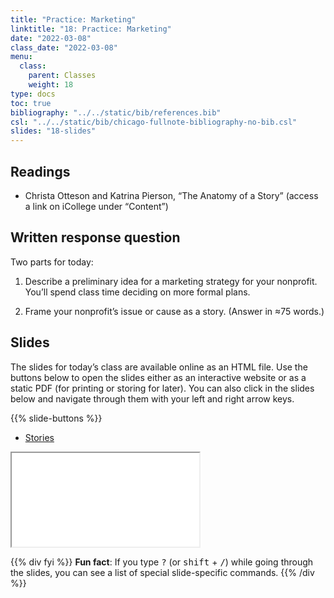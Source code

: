 ```yaml
---
title: "Practice: Marketing"
linktitle: "18: Practice: Marketing"
date: "2022-03-08"
class_date: "2022-03-08"
menu:
  class:
    parent: Classes
    weight: 18
type: docs
toc: true
bibliography: "../../static/bib/references.bib"
csl: "../../static/bib/chicago-fullnote-bibliography-no-bib.csl"
slides: "18-slides"
---
```


## Readings

-   <i class="fas fa-external-link-alt"></i> Christa Otteson and Katrina Pierson, “The Anatomy of a Story” (access a link on iCollege under “Content”)

## Written response question

Two parts for today:

1.  Describe a preliminary idea for a marketing strategy for your nonprofit. You’ll spend class time deciding on more formal plans.

2.  Frame your nonprofit’s issue or cause as a story. (Answer in ≈75 words.)

## Slides

The slides for today’s class are available online as an HTML file. Use the buttons below to open the slides either as an interactive website or as a static PDF (for printing or storing for later). You can also click in the slides below and navigate through them with your left and right arrow keys.

{{% slide-buttons %}}

<ul class="nav nav-tabs" id="slide-tabs" role="tablist">
<li class="nav-item">
<a class="nav-link active" id="stories-tab" data-toggle="tab" href="#stories" role="tab" aria-controls="stories" aria-selected="true">Stories</a>
</li>
</ul>

<div id="slide-tabs" class="tab-content">

<div id="stories" class="tab-pane fade show active" role="tabpanel" aria-labelledby="stories-tab">

<div class="embed-responsive embed-responsive-16by9">

<iframe class="embed-responsive-item" src="/slides/18-slides.html#stories">
</iframe>

</div>

</div>

</div>

{{% div fyi %}}
**Fun fact**: If you type <kbd>?</kbd> (or <kbd>shift</kbd> + <kbd>/</kbd>) while going through the slides, you can see a list of special slide-specific commands.
{{% /div %}}
